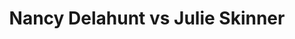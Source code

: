 ---
title: Nancy Delahunt vs Julie Skinner
player1:
  name: Delahunt, Nancy
  percent: 83
  wins: 3
  losses: 1
player2:
  name: Skinner, Julie
  percent: 81
  wins: 1
  losses: 3
games:
- player1:
    team: CA
    position: Lead
    percent: 76
    win: 1
    loss: 0
  player2:
    team: BC
    position: Third
    percent: 75
    win: 0
    loss: 1
  event: Hearts
  year: 2000
  draw: Round Robin(5)
  score: CA 11 - BC 7
- player1:
    team: NS
    position: Lead
    percent: 86
    win: 0
    loss: 1
  player2:
    team: CA
    position: Third
    percent: 76
    win: 1
    loss: 0
  event: Hearts
  year: 2001
  draw: Round Robin(11)
  score: CA 8 - NS 7
- player1:
    team: NS
    position: Lead
    percent: 84
    win: 1
    loss: 0
  player2:
    team: CA
    position: Third
    percent: 84
    win: 0
    loss: 1
  event: Hearts
  year: 2001
  draw: Page 1-2(19)
  score: CA 4 - NS 7
- player1:
    team: NS
    position: Lead
    percent: 85
    win: 1
    loss: 0
  player2:
    team: CA
    position: Third
    percent: 89
    win: 0
    loss: 1
  event: Hearts
  year: 2001
  draw: Final(22)
  score: CA 6 - NS 7
- player1:
    team: JON
    position: Lead
    percent: 95
    win: 0
    loss: 1
  player2:
    team: LAW
    position: Third
    percent: 89
    win: 1
    loss: 0
  event: Trials (Women)
  year: 2001
  draw: Round Robin(7)
  score: LAW 5 - JON 4
---
